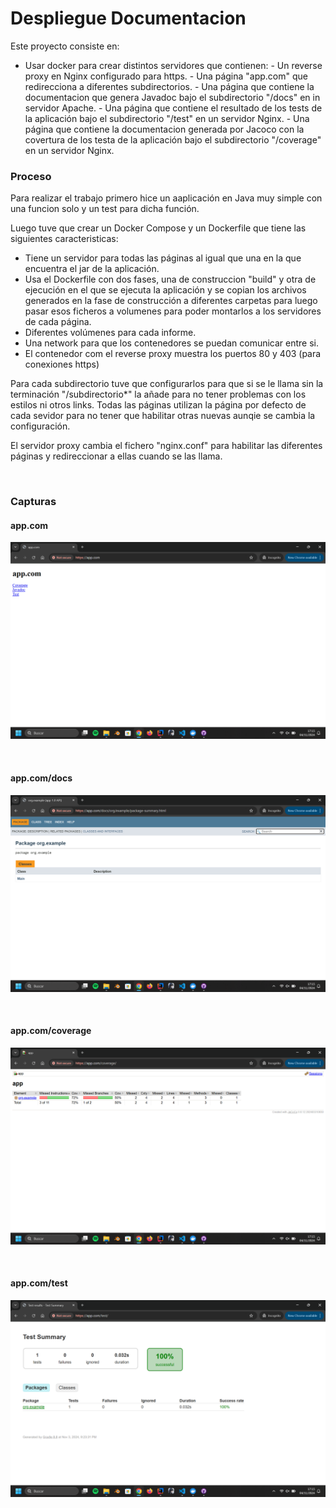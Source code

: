 # Despliegue Documentacion

Este proyecto consiste en:

- Usar docker para crear distintos servidores que contienen: - Un reverse proxy en Nginx configurado para https. - Una página "app.com" que redirecciona a diferentes subdirectorios. - Una página que contiene la documentacion que genera Javadoc bajo el subdirectorio "/docs" en in servidor Apache. - Una página que contiene el resultado de los tests de la aplicación bajo el subdirectorio "/test" en un servidor Nginx. - Una página que contiene la documentacion generada por Jacoco con la covertura de los testa de la aplicación bajo el subdirectorio "/coverage" en un servidor Nginx.
  <br/>

### Proceso

Para realizar el trabajo primero hice un aaplicación en Java muy simple con una funcion solo y un test para dicha función.

Luego tuve que crear un Docker Compose y un Dockerfile que tiene las siguientes caracteristicas:

- Tiene un servidor para todas las páginas al igual que una en la que encuentra el jar de la aplicación.
- Usa el Dockerfile con dos fases, una de construccion "build" y otra de ejecución en el que se ejecuta la aplicación y se copian los archivos generados en la fase de construcción a diferentes carpetas para luego pasar esos ficheros a volumenes para poder montarlos a los servidores de cada página.
- Diferentes volúmenes para cada informe.
- Una network para que los contenedores se puedan comunicar entre si.
- El contenedor com el reverse proxy muestra los puertos 80 y 403 (para conexiones https)

Para cada subdirectorio tuve que configurarlos para que si se le llama sin la terminación "/subdirectorio\*" la añade para no tener problemas con los estilos ni otros links.
Todas las páginas utilizan la página por defecto de cada sevidor para no tener que habilitar otras nuevas aunqie se cambia la configuración.

El servidor proxy cambia el fichero "nginx.conf" para habilitar las diferentes páginas y redireccionar a ellas cuando se las llama.

<br/>

### Capturas

#### app.com

![app.com](./screenshots/app.png)

<br/>

#### app.com/docs

![app.com](./screenshots/docs.png)

<br/>

#### app.com/coverage

![app.com](./screenshots/coverage.png)

<br/>

#### app.com/test

![app.com](./screenshots/tests.png)
